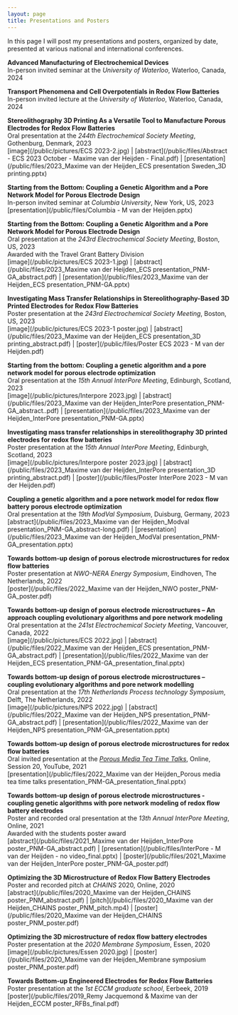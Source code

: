 ```yaml
---
layout: page
title: Presentations and Posters
---
```


In this page I will post my presentations and posters, organized by date, presented at various national and international conferences.

**Advanced Manufacturing of Electrochemical Devices**\
In-person invited seminar at the *University of Waterloo*, Waterloo, Canada, 2024

**Transport Phenomena and Cell Overpotentials in Redox Flow Batteries**\
In-person invited lecture at the *University of Waterloo*, Waterloo, Canada, 2024

**Stereolithography 3D Printing As a Versatile Tool to Manufacture Porous Electrodes for Redox Flow Batteries**\
Oral presentation at the *244th Electrochemical Society Meeting*, Gothenburg, Denmark, 2023\
[image](/public/pictures/ECS 2023-2.jpg) \| [abstract](/public/files/Abstract - ECS 2023 October - Maxime van der Heijden - Final.pdf) \| [presentation](/public/files/2023_Maxime van der Heijden_ECS presentation Sweden_3D printing.pptx)

**Starting from the Bottom: Coupling a Genetic Algorithm and a Pore Network Model for Porous Electrode Design**\
In-person invited seminar at *Columbia University*, New York, US, 2023\
[presentation](/public/files/Columbia - M van der Heijden.pptx)

**Starting from the Bottom: Coupling a Genetic Algorithm and a Pore Network Model for Porous Electrode Design**\
Oral presentation at the *243rd Electrochemical Society Meeting*, Boston, US, 2023\
Awarded with the Travel Grant Battery Division\
[image](/public/pictures/ECS 2023-1.jpg) \| [abstract](/public/files/2023_Maxime van der Heijden_ECS presentation_PNM-GA_abstract.pdf) \| [presentation](/public/files/2023_Maxime van der Heijden_ECS presentation_PNM-GA.pptx)

**Investigating Mass Transfer Relationships in Stereolithography-Based 3D Printed Electrodes for Redox Flow Batteries**\
Poster presentation at the *243rd Electrochemical Society Meeting*, Boston, US, 2023\
[image](/public/pictures/ECS 2023-1 poster.jpg) \| [abstract](/public/files/2023_Maxime van der Heijden_ECS presentation_3D printing_abstract.pdf) \| [poster](/public/files/Poster ECS 2023 - M van der Heijden.pdf)

**Starting from the bottom: Coupling a genetic algorithm and a pore network model for porous electrode optimization**\
Oral presentation at the *15th Annual InterPore Meeting*, Edinburgh, Scotland, 2023\
[image](/public/pictures/Interpore 2023.jpg) \| [abstract](/public/files/2023_Maxime van der Heijden_InterPore presentation_PNM-GA_abstract..pdf) \| [presentation](/public/files/2023_Maxime van der Heijden_InterPore presentation_PNM-GA.pptx)

**Investigating mass transfer relationships in stereolithography 3D printed electrodes for redox flow batteries**\
Poster presentation at the *15th Annual InterPore Meeting*, Edinburgh, Scotland, 2023\
[image](/public/pictures/Interpore poster 2023.jpg) \| [abstract](/public/files/2023_Maxime van der Heijden_InterPore presentation_3D printing_abstract.pdf) \| [poster](/public/files/Poster InterPore 2023 - M van der Heijden.pdf)

**Coupling a genetic algorithm and a pore network model for redox flow battery porous electrode optimization**\
Oral presentation at the *19th ModVal Symposium*, Duisburg, Germany, 2023\
[abstract](/public/files/2023_Maxime van der Heijden_Modval presentation_PNM-GA_abstract-long.pdf) \| [presentation](/public/files/2023_Maxime van der Heijden_ModVal presentation_PNM-GA_presentation.pptx)

**Towards bottom-up design of porous electrode microstructures for redox flow batteries**\
Poster presentation at *NWO-NERA Energy Symposium*, Eindhoven, The Netherlands, 2022\
[poster](/public/files/2022_Maxime van der Heijden_NWO poster_PNM-GA_poster.pdf)

**Towards bottom-up design of porous electrode microstructures – An approach coupling evolutionary algorithms and pore network modeling**\
Oral presentation at the *241st Electrochemical Society Meeting*, Vancouver, Canada, 2022\
[image](/public/pictures/ECS 2022.jpg) \| [abstract](/public/files/2022_Maxime van der Heijden_ECS presentation_PNM-GA_abstract.pdf) \| [presentation](/public/files/2022_Maxime van der Heijden_ECS presentation_PNM-GA_presentation_final.pptx)

**Towards bottom-up design of porous electrode microstructures – coupling evolutionary algorithms and pore network modelling**\
Oral presentation at the *17th Netherlands Process technology Symposium*, Delft, The Netherlands, 2022\
[image](/public/pictures/NPS 2022.jpg) \| [abstract](/public/files/2022_Maxime van der Heijden_NPS presentation_PNM-GA_abstract.pdf) \| [presentation](/public/files/2022_Maxime van der Heijden_NPS presentation_PNM-GA_presentation.pptx)

**Towards bottom-up design of porous electrode microstructures for redox flow batteries**\
Oral invited presentation at the *[Porous Media Tea Time Talks](https://www.youtube.com/watch?v=YryOF5lVuHg)*, Online, Session 20, YouTube, 2021\
[presentation](/public/files/2022_Maxime van der Heijden_Porous media tea time talks presentation_PNM-GA_presentation_final.pptx)

**Towards bottom-up design of porous electrode microstructures - coupling genetic algorithms with pore network modeling of redox flow battery electrodes**\
Poster and recorded oral presentation at the *13th Annual InterPore Meeting*, Online, 2021\
Awarded with the students poster award\
[abstract](/public/files/2021_Maxime van der Heijden_InterPore poster_PNM-GA_abstract.pdf) \| [presentation](/public/files/InterPore - M van der Heijden - no video_final.pptx) \| [poster](/public/files/2021_Maxime van der Heijden_InterPore poster_PNM-GA_poster.pdf)

**Optimizing the 3D Microstructure of Redox Flow Battery Electrodes**\
Poster and recorded pitch at *CHAINS* 2020, Online, 2020\
[abstract](/public/files/2020_Maxime van der Heijden_CHAINS poster_PNM_abstract.pdf) \| [pitch](/public/files/2020_Maxime van der Heijden_CHAINS poster_PNM_pitch.mp4) \| [poster](/public/files/2020_Maxime van der Heijden_CHAINS poster_PNM_poster.pdf)

**Optimizing the 3D microstructure of redox flow battery electrodes**\
Poster presentation at the *2020 Membrane Symposium*, Essen, 2020\
[image](/public/pictures/Essen 2020.jpg) \| [poster](/public/files/2020_Maxime van der Heijden_Membrane symposium poster_PNM_poster.pdf)

**Towards Bottom-up Engineered Electrodes for Redox Flow Batteries**\
Poster presentation at the *1st ECCM graduate school*, Eerbeek, 2019\
[poster](/public/files/2019_Remy Jacquemond & Maxime van der Heijden_ECCM poster_RFBs_final.pdf)